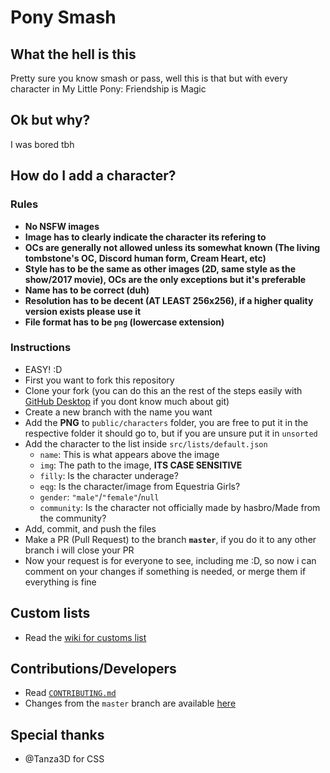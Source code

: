 # Pony Smash

## What the hell is this
Pretty sure you know smash or pass, well this is that but with every character in My Little Pony: Friendship is Magic
## Ok but why?
I was bored tbh

## How do I add a character?
### Rules
* **No NSFW images**
* **Image has to clearly indicate the character its refering to**
* **OCs are generally not allowed unless its somewhat known (The living tombstone's OC, Discord human form, Cream Heart, etc)**
* **Style has to be the same as other images (2D, same style as the show/2017 movie), OCs are the only exceptions but it's preferable**
* **Name has to be correct (duh)**
* **Resolution has to be decent (AT LEAST 256x256), if a higher quality version exists please use it**
* **File format has to be `png` (lowercase extension)**

### Instructions
* EASY! :D
* First you want to fork this repository
* Clone your fork (you can do this an the rest of the steps easily with [GitHub Desktop](https://desktop.github.com/) if you dont know much about git)
* Create a new branch with the name you want
* Add the **PNG** to `public/characters` folder, you are free to put it in the respective folder it should go to, but if you are unsure put it in `unsorted`
* Add the character to the list inside `src/lists/default.json`
   *  `name`: This is what appears above the image
   *  `img`: The path to the image, **ITS CASE SENSITIVE**
   *  `filly`: Is the character underage?
   *  `eqg`: Is the character/image from Equestria Girls?
   *  `gender`: `"male"`/`"female"`/`null`
   *  `community`: Is the character not officially made by hasbro/Made from the community?
* Add, commit, and push the files
* Make a PR (Pull Request) to the branch **`master`**, if you do it to any other branch i will close your PR
* Now your request is for everyone to see, including me :D, so now i can comment on your changes if something is needed, or merge them if everything is fine

## Custom lists
* Read the [wiki for customs list](https://github.com/EXtremeExploit/ponySmash/wiki/Custom-Lists)

## Contributions/Developers
* Read [`CONTRIBUTING.md`](./CONTRIBUTING.md)
* Changes from the `master` branch are available [here](https://master.ponysmash.pages.dev/)

## Special thanks
* @Tanza3D for CSS